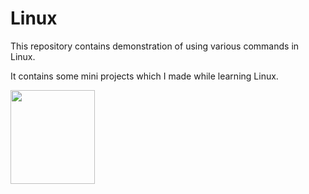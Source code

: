 # Linux

This repository contains demonstration of using various commands in Linux.

It contains some mini projects which I made while learning Linux.

<img src="https://lh3.googleusercontent.com/proxy/kljFV53iVxzHIRMLQQ8MkdAWx5O3lJm7zgzxGUFmH1Vc4Pn6ADbG6Ljbc5ulHy-eY5nTfnY1mNXzBMyJDAub4QbCYANiswjLN4TGO2pz-25Fud0r0mduqAdNNDY9NZHWdsFbWg" width=135 height=150></img>

